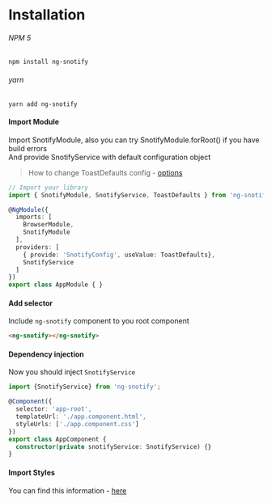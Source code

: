 # Installation

###### NPM 5
`npm install ng-snotify`
###### yarn
`yarn add ng-snotify`


#### Import Module
Import SnotifyModule, also you can try SnotifyModule.forRoot() if you have build errors  
And provide SnotifyService with default configuration object  
> How to change ToastDefaults config - [options](api/options.md)

```typescript
// Import your library
import { SnotifyModule, SnotifyService, ToastDefaults } from 'ng-snotify';

@NgModule({
  imports: [
    BrowserModule,
    SnotifyModule
  ],
  providers: [
    { provide: 'SnotifyConfig', useValue: ToastDefaults},
    SnotifyService
  ]
})
export class AppModule { }
```

#### Add selector
Include `ng-snotify` component to you root component

```html
<ng-snotify></ng-snotify>
```
#### Dependency injection
Now you should inject `SnotifyService`

```typescript
import {SnotifyService} from 'ng-snotify';

@Component({
  selector: 'app-root',
  templateUrl: './app.component.html',
  styleUrls: ['./app.component.css']
})
export class AppComponent {
  constructor(private snotifyService: SnotifyService) {}
}

```


#### Import Styles

You can find this information - [here](essentials/styling.md)
